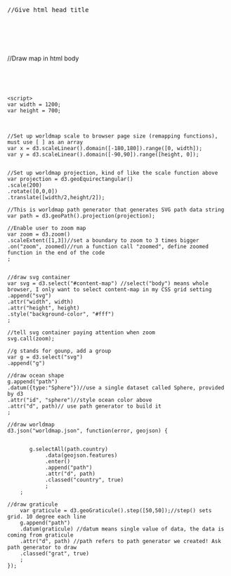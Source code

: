 <pre>
//Give html head title
<!DOCTYPE html>
<html>
<head>
	<title>Realtime Map</title>
</head>
</pre>

//Draw map in html body
<pre>
<body>
	<script src="https://d3js.org/d3.v4.min.js"></script>
	<script>
	var width = 1200;
	var height = 700;
</pre>
	
	//Set up worldmap scale to browser page size (remapping functions), must use [ ] as an array
	var x = d3.scaleLinear().domain([-180,180]).range([0, width]);
	var y = d3.scaleLinear().domain([-90,90]).range([height, 0]);


	//Set up worldmap projection, kind of like the scale function above
	var projection = d3.geoEquirectangular()
	.scale(200)
	.rotate([0,0,0])
	.translate([width/2,height/2]);

	//This is worldmap path generator that generates SVG path data string
	var path = d3.geoPath().projection(projection);

	//Enable user to zoom map
	var zoom = d3.zoom()
	.scaleExtent([1,3])//set a boundary to zoom to 3 times bigger
	.on("zoom", zoomed)//run a function call "zoomed", define zoomed function in the end of the code
	;


	//draw svg container 
	var svg = d3.select("#content-map") //select("body") means whole browser, I only want to select content-map in my CSS grid setting
	.append("svg")
	.attr("width", width)
	.attr("height", height)
	.style("background-color", "#fff")
	;

	//tell svg container paying attention when zoom
	svg.call(zoom);

	//g stands for gounp, add a group 
	var g = d3.select("svg")
	.append("g")

	//draw ocean shape
	g.append("path")
	.datum({type:"Sphere"})//use a single dataset called Sphere, provided by d3
	.attr("id", "sphere")//style ocean color above
	.attr("d", path)// use path generator to build it
	;

	//draw worldmap
	d3.json("worldmap.json", function(error, geojson) {


		   g.selectAll(path.country)
			    .data(geojson.features)
			    .enter()
			    .append("path")
			    .attr("d", path)
			    .classed("country", true)
			    ;
		;

	//draw graticule
		var graticule = d3.geoGraticule().step([50,50]);//step() sets grid. 10 degree each line 
		g.append("path")
		.datum(graticule) //datum means single value of data, the data is coming from graticule
		.attr("d", path) //path refers to path generator we created! Ask path generator to draw
		.classed("grat", true)
		;
	});

</pre>
